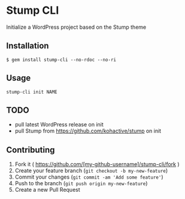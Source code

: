 # Stump CLI

Initialize a WordPress project based on the Stump theme

## Installation

`$ gem install stump-cli --no-rdoc --no-ri`

## Usage

`stump-cli init NAME`

## TODO
* pull latest WordPress release on init
* pull Stump from https://github.com/kohactive/stump on init

## Contributing

1. Fork it ( https://github.com/[my-github-username]/stump-cli/fork )
2. Create your feature branch (`git checkout -b my-new-feature`)
3. Commit your changes (`git commit -am 'Add some feature'`)
4. Push to the branch (`git push origin my-new-feature`)
5. Create a new Pull Request
